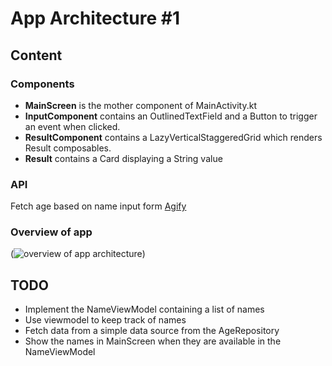 # App Architecture #1

## Content

### Components
- **MainScreen** is the mother component of MainActivity.kt
- **InputComponent** contains an OutlinedTextField and a Button to trigger an event when clicked.
- **ResultComponent** contains a LazyVerticalStaggeredGrid which renders Result composables.
- **Result** contains a Card displaying a String value

### API
Fetch age based on name input form [Agify]([https://www.example.com](https://agify.io/documentation))

### Overview of app
(![overview of app architecture](https://github.com/user-attachments/assets/ec04bfc9-ffb0-4a96-9095-0405ca23edda))

## TODO
- Implement the NameViewModel containing a list of names 
- Use viewmodel to keep track of names
- Fetch data from a simple data source from the AgeRepository
- Show the names in MainScreen when they are available in the NameViewModel
